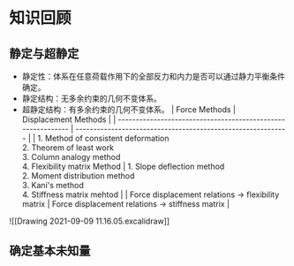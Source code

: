 # 知识回顾
## 静定与超静定
- 静定性：体系在任意荷载作用下的全部反力和内力是否可以通过静力平衡条件确定。
- 静定结构：无多余约束的几何不变体系。
- 超静定结构：有多余约束的几何不变体系。
| Force Methods                                                | Displacement Methods                                         |
| ------------------------------------------------------------ | ------------------------------------------------------------ |
| 1. Method of consistent deformation <br>2. Theorem of least work <br>3.  Column analogy method <br>4. Flexibility matrix Method | 1. Slope deflection method <br>2. Moment distribution method <br>3. Kani's method <br>4. Stiffness matrix mehtod |
| Force displacement relations -> flexibility matrix           | Force displacement relations -> stiffness matrix             |

![[Drawing 2021-09-09 11.16.05.excalidraw]]

## 确定基本未知量

